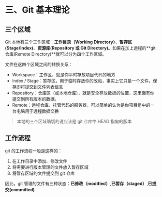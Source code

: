 # 三、Git 基本理论

## 三个区域

Git 本地有三个工作区域：**工作目录（Working Directory）**、**暂存区(Stage/Index)**、**资源库(Repository 或 Git Directory)**。如果在加上远程的**git 仓库(Remote Directory)**就可以分为四个工作区域。

文件在这四个区域之间的转换关系：

- Workspace：工作区，就是你平时存放项目代码的地方
- Index / Stage：暂存区，用于临时存放你的改动，事实上它只是一个文件，保存即将提交到文件列表信息
- Repository：仓库区（或本地仓库），就是安全存放数据的位置，这里面有你提交到所有版本的数据。
- Remote：远程仓库，托管代码的服务器，可以简单的认为是你项目组中的一台电脑用于远程数据交换

> 本地的三个区域确切的说应该是 git 仓库中 HEAD 指向的版本

## 工作流程

git 的工作流程一般是这样的：

1. 在工作目录中添加、修改文件
2. 将需要进行版本管理的文件放入暂存区域
3. 将暂存区域的文件提交到 git 仓库

因此，git 管理的文件有三种状态：**已修改（modified）**,**已暂存（staged）**,**已提交(committed)**